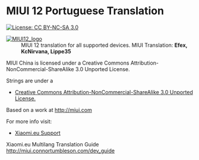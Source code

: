 # MIUI 12 Portuguese Translation
[![License: CC BY-NC-SA 3.0](https://img.shields.io/badge/license-CC%20BY--NC--SA%203.0-lightgrey.svg)](http://creativecommons.org/licenses/by-nc-sa/3.0/)
<dl>
  <dt><a href="https://xiaomi.eu/" target="_blank"><img src="https://t2.tudocdn.net/510106?w=1000&fit=clip" border="0" alt="MIUI12_logo"></a></dt>
  <dd>
    MIUI 12 translation for all supported devices. MIUI Translation: <b>Efex, KcNirvana, Lippe35</b>
  </dd>
</dl>


MIUI China is licensed under a Creative Commons Attribution-NonCommercial-ShareAlike 3.0 Unported License.

Strings are under a 
- [Creative Commons Attribution-NonCommercial-ShareAlike 3.0 Unported License.](http://creativecommons.org/licenses/by-nc-sa/3.0/)

Based on a work at http://miui.com

For more info visit:
- [Xiaomi.eu Support](http://xiaomi.eu) 

Xiaomi.eu Multilang Translation Guide http://miui.connortumbleson.com/dev_guide